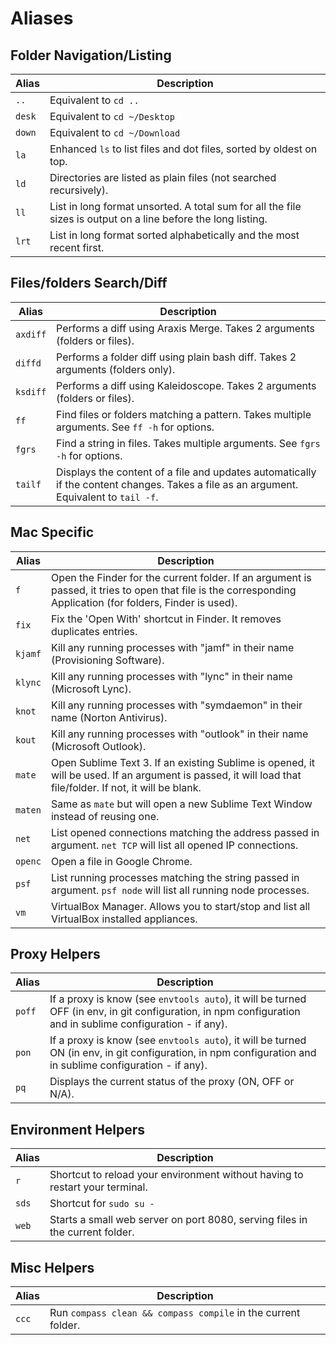 # Aliases


## Folder Navigation/Listing

Alias | Description
------|-------------
`..`  | Equivalent to `cd ..`
`desk`| Equivalent to `cd ~/Desktop`
`down`| Equivalent to `cd ~/Download`
`la`  | Enhanced `ls` to list files and dot files, sorted by oldest on top.
`ld`  | Directories are listed as plain files (not searched recursively).
`ll`  | List in long format unsorted. A total sum for all the file sizes is output on a line before the long listing.
`lrt` | List in long format sorted alphabetically and the most recent first.



## Files/folders Search/Diff

Alias    | Description
---------|-------------
`axdiff` | Performs a diff using Araxis Merge. Takes 2 arguments (folders or files).
`diffd`  | Performs a folder diff using plain bash diff. Takes 2 arguments (folders only).
`ksdiff` | Performs a diff using Kaleidoscope. Takes 2 arguments (folders or files).
`ff`     | Find files or folders matching a pattern. Takes multiple arguments. See `ff -h` for options.
`fgrs`   | Find a string in files. Takes multiple arguments. See `fgrs -h` for options.
`tailf`  | Displays the content of a file and updates automatically if the content changes. Takes a file as an argument. Equivalent to `tail -f`.


## Mac Specific

Alias    | Description
---------|-------------
`f`      | Open the Finder for the current folder. If an argument is passed, it tries to open that file is the corresponding Application (for folders, Finder is used).
`fix`    | Fix the 'Open With' shortcut in Finder. It removes duplicates entries.
`kjamf`  | Kill any running processes with "jamf" in their name (Provisioning Software).
`klync`  | Kill any running processes with "lync" in their name (Microsoft Lync).
`knot`   | Kill any running processes with "symdaemon" in their name (Norton Antivirus).
`kout`   | Kill any running processes with "outlook" in their name (Microsoft Outlook).
`mate`   | Open Sublime Text 3. If an existing Sublime is opened, it will be used. If an argument is passed, it will load that file/folder. If not, it will be blank.
`maten`  | Same as `mate` but will open a new Sublime Text Window instead of reusing one.
`net`    | List opened connections matching the address passed in argument. `net TCP` will list all opened IP connections.
`openc`  | Open a file in Google Chrome.
`psf`    | List running processes matching the string passed in argument. `psf node` will list all running node processes.
`vm`     | VirtualBox Manager. Allows you to start/stop and list all VirtualBox installed appliances.


## Proxy Helpers

Alias    | Description
---------|-------------
`poff`   | If a proxy is know (see `envtools auto`), it will be turned OFF (in env, in git configuration, in npm configuration and in sublime configuration - if any).
`pon`    | If a proxy is know (see `envtools auto`), it will be turned ON (in env, in git configuration, in npm configuration and in sublime configuration - if any).
`pq`     | Displays the current status of the proxy (ON, OFF or N/A).


## Environment Helpers

Alias    | Description
---------|-------------
`r`      | Shortcut to reload your environment without having to restart your terminal.
`sds`    | Shortcut for `sudo su -`
`web`    | Starts a small web server on port 8080, serving files in the current folder.


## Misc Helpers

Alias    | Description
---------|-------------
`ccc`    | Run `compass clean && compass compile` in the current folder.
